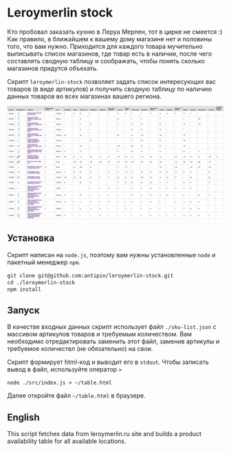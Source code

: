 Leroymerlin stock
=================

Кто пробовал заказать кухню в Леруа Мерлен, тот в цирке не смеется :) Как правило, в ближайшем к вашему дому магазине нет и половины того, что вам нужно. Приходится для каждого товара мучительно выписывать список магазинов, где товар есть в наличии, после чего составлять сводную таблицу и соображать, чтобы понять сколько магазинов придутся объехать.

Скрипт ``leroymerlin-stock`` позволяет задать список интересующих вас товаров (в виде артикулов) и получить сводную таблицу по
наличию данных товаров во всех магазинах вашего региона.

![](/docs/screenshot-table.png?raw=true)

Установка
---------

Скрипт написан на ``node.js``, поэтому вам нужны установленные ``node`` и пакетный менеджер ``npm``.

```
git clone git@github.com:antipin/leroymerlin-stock.git
cd ./leroymerlin-stock
npm install
```

Запуск
------

В качестве входных данных скрипт использует файл ``./sku-list.json`` с массивом артикулов товаров и требуемым количеством.
Вам необходимо отредактировать заменить этот файл, заменив артикулы и требуемое количествл (не обязательно) на свои.

Скрипт формирует html-код и выводит его в ``stdout``. Чтобы записать вывод в файл, используйте оператор ``>``

```
node ./src/index.js > ~/table.html
```
Далее откройте файл ``~/table.html`` в браузере.


English
-------

This script fetches data from leroymerlin.ru site and builds a product availability table for all available locations.